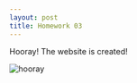 ```yaml
---
layout: post
title: Homework 03
---
```


Hooray! The website is created! 


![hooray](https://i.pinimg.com/originals/7b/8a/a4/7b8aa485daf019c2a409d731bbe3f00c.gif)


